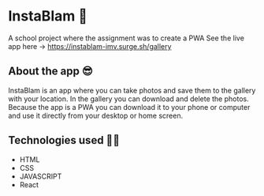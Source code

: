# InstaBlam 📸
A school project where the assignment was to create a PWA 
See the live app here -> https://instablam-imv.surge.sh/gallery

## About the app 😎
InstaBlam is an app where you can take photos and save them to the gallery with your location. In the gallery you can download and delete the photos. Because the app is a PWA you can download it to your phone or computer and use it directly from your desktop or home screen.

## Technologies used 👩‍💻
- HTML
- CSS
- JAVASCRIPT
- React


